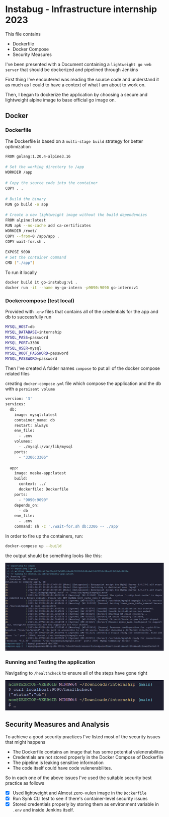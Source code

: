 # Instabug - Infrastructure internship 2023

This file contains

- Dockerfile
- Docker Compose
- Security Measures

I've been presented with a Document containing a `lightweight go web server` that should be dockerized and pipelined through Jenkins

First thing I've encoutered was reading the source code and understand it as much as I could to have a context of what I am about to work on.

Then, I began to dockerize the application by choosing a secure and lightweight alpine image to base official go image on.

## Docker

### Dockerfile

The Dockerfile is based on a `multi-stage build` strategy for better optimization

```sh
FROM golang:1.20.4-alpine3.16

# Set the working directory to /app
WORKDIR /app

# Copy the source code into the container
COPY . .

# Build the binary
RUN go build -o app

# Create a new lightweight image without the build dependencies
FROM alpine:latest
RUN apk --no-cache add ca-certificates
WORKDIR /root/
COPY --from=0 /app/app .
COPY wait-for.sh .

EXPOSE 9090
# Set the container command
CMD ["./app"]
```

To run it locally

```sh
docker build it go-instabug:v1 .
docker run -it --name my-go-intern -p9090:9090 go-intern:v1
```

### Dockercompose (test local)

Provided with `.env` files that contains all of the credentials for the app and db to successfully run

```sh
MYSQL_HOST=db
MYSQL_DATABASE=internship
MYSQL_PASS=password
MYSQL_PORT=3306
MYSQL_USER=mysql
MYSQL_ROOT_PASSWORD=password
MYSQL_PASSWORD=password
```

Then I've created A folder names `compose` to put all of the docker compose related files

creating `docker-compose.yml` file which compose the application and the db with a `persisent volume`

```sh
version: '3'
services:
  db:
    image: mysql:latest
    container_name: db
    restart: always
    env_file:
      - .env
    volumes:
      - ./mysql:/var/lib/mysql
    ports:
      - "3306:3306"

  app:
    image: meska-app:latest
    build:
      context: ../
      dockerfile: Dockerfile
    ports:
      - "9090:9090"
    depends_on:
      - db
    env_file:
      - .env
    command: sh -c './wait-for.sh db:3306 -- ./app'

```

In order to fire up the containers, run:

```sh
docker-compose up --build
```

the output should be something looks like this:

![](./screenshots/Screenshot%202023-06-09%20233513.png)

### Running and Testing the application

Navigating to `/healthcheck` to ensure all of the steps have gone right

![](./screenshots/healthcheck.png)

## Security Measures and Analysis

To achieve a good security practices I've listed most of the security issues that might happens

- The Dockerfile contains an image that has some potential vulenerabilites
- Credentials are not stored properly in the Docker Compose of Dockerfile
- The pipeline is leaking sensitive information
- The code itself could have code vulenerabilites.

So in each one of the above issues I've used the suitable security best practice as follows

- [x] Used lightweight and Almost zero-vulen image in the `Dockerfile`
- [x] Run Synk CLI test to see if there's container-level security issues
- [x] Stored credentials properly by storing them as environment variable in `.env` and inside Jenkins itself.
